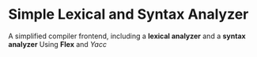 # Simple Lexical and Syntax Analyzer
A simplified compiler frontend, including a **lexical analyzer** and a **syntax analyzer**
Using **Flex** and *Yacc*
